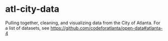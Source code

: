 # atl-city-data
Pulling together, cleaning, and visualizing data from the City of Atlanta.  For a list of datasets, see https://github.com/codeforatlanta/open-data#atlanta-4
